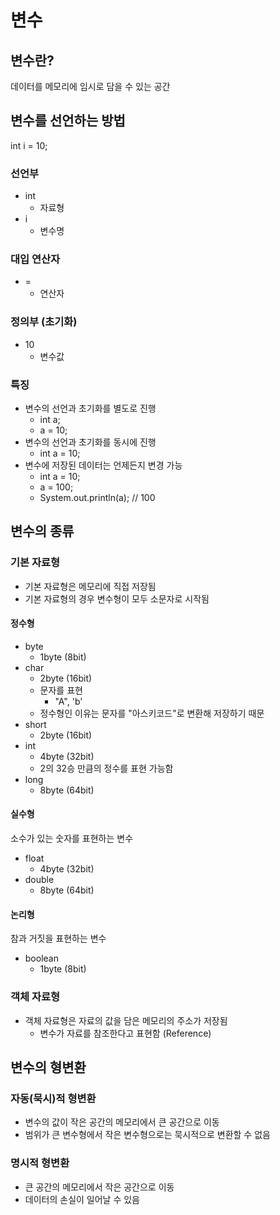 # 변수

## 변수란?

데이터를 메모리에 임시로 담을 수 있는 공간

## 변수를 선언하는 방법

int i = 10;

### 선언부

- int
  - 자료형
- i
  - 변수명

### 대입 연산자

- =
  - 연산자

### 정의부 (초기화)

- 10
  - 변수값

### 특징

- 변수의 선언과 초기화를 별도로 진행
  - int a;
  - a = 10;
- 변수의 선언과 초기화를 동시에 진행
  - int a = 10;
- 변수에 저장된 데이터는 언제든지 변경 가능
  - int a = 10;
  - a = 100;
  - System.out.println(a); // 100

## 변수의 종류

### 기본 자료형

- 기본 자료형은 메모리에 직접 저장됨
- 기본 자료형의 경우 변수형이 모두 소문자로 시작됨

#### 정수형

- byte
  - 1byte (8bit)
- char
  - 2byte (16bit)
  - 문자를 표현
    - "A", 'b'
  - 정수형인 이유는 문자를 "아스키코드"로 변환해 저장하기 때문
- short
  - 2byte (16bit)
- int
  - 4byte (32bit)
  - 2의 32승 만큼의 정수를 표현 가능함
- long
  - 8byte (64bit)

#### 실수형

소수가 있는 숫자를 표현하는 변수

- float
  - 4byte (32bit)
- double
  - 8byte (64bit)

#### 논리형

참과 거짓을 표현하는 변수

- boolean
  - 1byte (8bit)

### 객체 자료형

- 객체 자료형은 자료의 값을 담은 메모리의 주소가 저장됨
  - 변수가 자료를 참조한다고 표현함 (Reference)

## 변수의 형변환

### 자동(묵시)적 형변환

- 변수의 값이 작은 공간의 메모리에서 큰 공간으로 이동
- 범위가 큰 변수형에서 작은 변수형으로는 묵시적으로 변환할 수 없음

### 명시적 형변환

- 큰 공간의 메모리에서 작은 공간으로 이동
- 데이터의 손실이 일어날 수 있음
